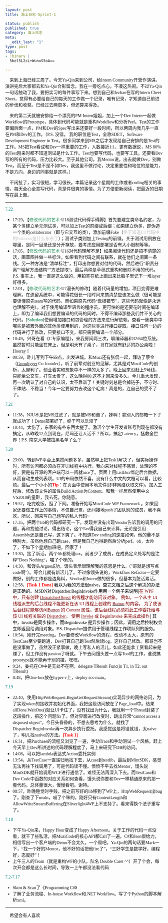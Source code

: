 ```yaml
--- 
layout: post
title: 海上日志-Sprint-1

status: publish
published: true
category: 海上日志
meta: 
  _edit_last: "1"
type: post
tags: 
- !binary |
  5bel5L2cL+WunuS5oA==

---
```

<p style="font-family: 微软雅黑;">    来到上海已经三周了。今天Ya-Qin来到公司，给Intern Community开营作演讲。演讲完后大家都去和Ya-Qin合影留念，我在一旁吃点心，不凑这热闹。不过Ya-Qin一句话触动了我，要把实习的每件事写下来。想到自己和fezhao在写的Intern Cheet Sheet，觉得有必要给自己的每天的工作做一个记录，唯有记录，才知道自己前进的步伐和收获。已经过去两周多，但还算来得及。<!--more--></p>
<p style="font-family: 微软雅黑;">    来的第二天就被安排给一个漂亮的PM Intern姐姐，加上一个Dev Intern一起做Workflow的Prototype，具体到代码可能就是重构Workflow和分析Perf。Test的工作要偏后面一点，PM和Dev的Spec写出来还要好一段时间，所以两周内我几乎一直在PM和Dev的工作。（P.S. 没错， 我的职位是Test，全称SDET，Software Development Engineer in Test。很多同学来到MS之后才发现给自己安排的是Test的工作。MS把Test看成和Dev一样重要的工作，人数接近1:1，更有数据说，MS 80%的Test刚来时都不知道测试是什么工作。Test也要写代码，也要写工具，还要看Dev写的所有的代码，压力比较大。至于其他公司，我Mentor说，出去就做Dev，别做Test。而至于Test是不是不如Dev，我这里不做讨论，决定重要性和地位的是能力，不是方向，身边的同事就是这样。）</p>
<p style="font-family: 微软雅黑;">    不闲扯了，实习很短，学习很长。本篇记录这个星期的工作或者coding相关的事情，每天全心全意写代码，真是件很爽的事情。为了方便更新阅读，把最近的日期写在最上面。</p>


<hr style="font-family: 微软雅黑;" />
<p style="font-family: 微软雅黑;"><span style="color: #008080;">7.22</span></p>

<ul>
	<li><span style="font-family: 微软雅黑;">17:29，【<span style="color: #339966;">修改代码的艺术</span>·U18测试代码碍手碍脚】首先要建立类命名约定，为某个类建立单元测试类，可以加上Test的前缀或后缀；如果建立伪类，即伪造一个类的collaborator（即与它交互的类），添加前缀Fake（<span style="color: #c0c0c0;">终于知道CT代码中的Fakexxx是什么东东了</span>）；测试子类则加上Testing的前缀。关于测试用例放在哪里，是同一目录还是分开存放，要考虑应用部署是否有大小限制等等。</span></li>
	<li><span style="font-family: 微软雅黑;">17:05，【<span style="color: #339966;">修改代码的艺术</span>·U16对代码理解不足】如果阅读代码还是搞不清楚的话，画草图并做一些标注，如果看到代码之间有联系，就在他们之间画一条线。另一种方法是“清单标注”，打印出你想要对付的代码，然后进行“职责分离”“理解方法结构“”方法提取“。最后两种是草稿式重构和删除不用的代码。P.S. 事实上，我一直是这么做的，用铅笔在纸上画出来比脑子里记下一堆layer好得多。</span></li>
	<li><span style="font-family: 微软雅黑;">12:01，【<span style="color: #339966;">修改代码的艺术</span>·U7漫长的修改】随着代码量的增加，项目变得更难理解。在遗留系统中，可能得花很长一段时间来搞清楚应该怎么做（很可能是要读懂原先team写的代码，而如果原先代码“盘根错节”，这些代码就像是永远也理解不完）。对于使用编译型语言的程序员，更可怕的是还要花时间在编译上，即为了编译我们想要编译的代码的同时，不得不编译那些我们并不关心的代码。[<strong><span style="color: #339966;">Solution</span></strong>]使用增加接口和包管理的方法来进行解依赖。查看一簇类中中哪些是被簇外面的其他类使用到的，对这些类进行接口提取。接口任何一边的代码进行了修改，只要接口不变，都只需要编译一个部分。</span></li>
	<li><span style="font-family: 微软雅黑;">10:49，兴哥在看《C专家编程》，来我房间两三次，聊编译器和32/64位系统。虽然暂时只能坐在床上，但是明天有了桌子，哥在家就有舒适的办公桌啦！Hooray！</span></li>
	<li><span style="font-family: 微软雅黑;">00:59，昨儿写到下午四点，出发进城。和Muzi还有张侃一起，拜访了蔡金（<a href="http://www.gurudigger.com">Gurudigger</a> Co-founder），听了前辈对创业的见解，尤其是对MuziCode的剖析，太犀利了。创业着实和想象中不一样的太多了。晚上回来没赶上5号线，只能坐公交车，打车太贵了，这么晚得80.这不才回来没多久。今儿重大发现，再一次确认了对自己的认识，太不靠谱了！关键时刻总是会掉链子，不守时、不体贴、不稳当！今年一定要努力去改这个毛病！真是的，连自己的受不了了。</span></li>
</ul>
<p style="font-family: 微软雅黑;"><span style="color: #008080;">7.21</span></p>

<ul>
	<li><span style="font-family: 微软雅黑;">11:38，NJU不是把MS过滤了，就是被MS和谐了，妹啊！拿别人的邮箱一下子就成功了！Demo部署好了，终于可以洗澡了</span></li>
	<li><span style="font-family: 微软雅黑;">10:44，太伤了，东家的有些东西太搓了。激活个学生开发者账号到现在都没有搞定，从昨晚12点到现在，尼玛还让人活不？所以，搞定Latency，拯救全世界！P.S. 南京大学被拉黑名单了么？</span></li>
</ul>
<p style="font-family: 微软雅黑;"><span style="color: #008080;">7.20</span></p>

<ul>
	<li><span style="font-family: 微软雅黑;">23:00，转到WP平台上果然问题多多，虽然早上把Task1解决了，但实际操作时，所有访问都必须放在非UI线程中执行。我向来对线程不感冒，处理的不好，要是有开源的客户端可以一阅就nice了。页面上用ListBox绑定后台数据，从而自动生成列表项。UI的布局依然不喜，没有什么中文的文档可以看，比较烦。最后一个小小的<strong><span style="color: #ff0000;">Tip</span></strong>：在页面中使用本地文件(即非网络获取文件)，加入工程后，修改该文件的属性Build Action为Content。和我一样居然使用中文VS2010的童鞋，我去死，你随意。</span></li>
	<li><span style="font-family: 微软雅黑;">19:52，吃完晚饭，逛了下网。准备开始写MuziCode WP Framework 。如果回家还要做工作上的事情，不仅自己累，还间接地push了团队别的成员，我不喜欢。所以，回来写自己想写的私人代码~</span></li>
	<li><span style="font-family: 微软雅黑;">17:35，把两个lib的代码都研究一下，发现并没有出现Vendor告诉我的调用的问题，再和找他讨论，得出结论，这个Tax得我自己来计算，无论是引用Assembly还是自己写，这下爽了。不知道Dev coding的速度如何，他的量不是特别大，虽然他想自己跑case，但是我自己也得跑然后分析perf。oh，太帅了，不如下个星期加班吧。回家了！</span></li>
	<li><span style="font-family: 微软雅黑;">13:30，接了新活。两个lib都处理tax，前者少了成员，在成员定义处写的是注释”Does Nothing“，喵了个咪的。</span></li>
	<li><span style="font-family: 微软雅黑;">14:30，和馒头Argue成功，馒头表示很理解我的意思是什么,（"哥就是想写点code啊"）。等会儿就有新活儿了。不过像馒头说的，Workflow Refactor一定要做好，别的工作都是边角料，Vendor和Intern做的很多，但基本为脏活累活。</span></li>
	<li><span style="font-family: 微软雅黑;">12:58，</span><span style="color: #ff0000;"><strong><span style="font-family: 微软雅黑;">[Task 1 Done]</span></strong><span style="color: #000000;"><span style="font-family: 微软雅黑;"> 我以为我的方法很naive，查完文档之后这个解决的办法是正确的。MSDN对Dispatcher.BeginInvoke作用用一个例子来说明[<span style="color: #800000;">在 WPF 中，只有创建 <a href="http://msdn.microsoft.com/zh-cn/library/system.windows.threading.dispatcherobject.aspx"><span style="color: #800000;">DispatcherObject</span></a> 的线程才能访问该对象。 例如，一个从主 UI 线程派生的后台线程不能更新在该 UI 线程上创建的 <a href="http://msdn.microsoft.com/zh-cn/library/system.windows.controls.button.aspx"><span style="color: #800000;">Button</span></a> 的内容。 为了使该后台线程能够访问<a href="http://msdn.microsoft.com/zh-cn/library/system.windows.controls.button.aspx"><span style="color: #800000;">Button</span></a> 的 Content 属性，该后台线程必须将此工作委托给与该 UI 线程关联的 <a href="http://msdn.microsoft.com/zh-cn/library/system.windows.threading.dispatcher.aspx"><span style="color: #800000;">Dispatcher</span></a>。 使用 <a href="http://msdn.microsoft.com/zh-cn/library/system.windows.threading.dispatcher.invoke.aspx"><span style="color: #800000;">Invoke</span></a> 或 BeginInvoke 来完成此操作</span>] 其中，Invoke是同步操作，而BeginInvoke 是异步操作；因此，调用之后控制权会立即返回给调用对象。P.S. Dispatcher提供用于管理线程工作项队列的服务。</span></span></span></li>
	<li style="font-family: 微软雅黑;">10:54，刚开完meeting。Dev要修改Workflow的流程，改动不太大，原有的TestCase至少要跑通，Dev打算自己跑Test然后读log，这样自己修改。那哥岂不是没事做了，虽然没正紧事做，晚上写私人的活儿，如此还能拿工资看起来是赚了，但工作没有passion了呀就。下午去问馒头要一点写Tool的工作，谁说搞prototype就不能再干别的捏，嘿嘿。</li>
	<li style="font-family: 微软雅黑;">9:24，委托在C#中是无处不在啊，delegate TResult Func(in T1, in T2, out TResult)</li>
	<li style="font-family: 微软雅黑;">8:48，把One-box放在hyper-v上，deploy scs-main。</li>
</ul>
<p style="font-family: 微软雅黑;"><span style="color: #008080;">7.19</span></p>

<ul>
	<li><span style="font-family: 微软雅黑;">22:40，使用HttpWebRequest.BeginGetRequestStream()实现异步的网络访问，为了实现token的接收并初始化界面，我把这段访问放在了Page_load中。结果allDone.WaitOne()就让UI卡住了，没有找出为什么，我就用一个Thread封装了这段操作，把这个问题fix了。但对界面进行改变时，跳出异常“cannot access a disposed object”。今日头昏昏的，不想去思考为什么，就找了Dispatcher.BeginInvoke再一次异步执行委托。我感觉这是将错就错，太naive了，明儿找native的方法。<strong><span style="color: #ff0000;">[Task 1]</span></strong></span></li>
	<li><span style="font-family: 微软雅黑;">16:31，把Purchase的流程又浏览了一遍，手动Trace和手动测试一个风格。赶上今天早上Dev所讲述的代码理解程度了，马上来研究下DB的访问。</span></li>
	<li><span style="font-family: 微软雅黑;">14:08，可以把lambda表达式Action委托实例</span></li>
	<li><span style="font-family: 微软雅黑;">13:54，从TestCase一直递归地找下去，从case到testlib，最后到MintSDK，感觉无法再往下找调用了，可是代码读不懂。愤愤不平去找Mentor，馒头说MintSDK就开始调用WCF进行通信了。难怪无法再深入下去。而TestCase和Dev Code中函数的对应关系如何查看，馒头说你要和Dev一样精通原来的那一套代码，总体量很大，慢慢看吧。谢特。</span></li>
	<li><span style="font-family: 微软雅黑;">08:57，昨晚睡觉时手贱，把之前写好的lib移到了WP上，HttpWebRequest出bug了。刚查了下msdn，喵了个咪的，刚好只有ContentLength和AllowWriteStreamBuffering在Sliverlight4WP上不支持了。看来得换个法子重写了。</span></li>
</ul>
<p style="font-family: 微软雅黑;"><span style="color: #008080;">7.18</span></p>

<ul style="font-family: 微软雅黑;">
	<li>下午Ya-Qin来，Happy Hour变成了Happy Afternoon。关于工作的代码一点没看，就干了些私活，把MuziCode的核心API都Call了一遍。C#和Json很给力，相信写出一个客户端的Demo不会太久，一个周吧。Ya-Qin的两句话要Mark一下，“找一个好的Mentor，他不好的话把他fire了”，“三好学生是数学好，编程好，态度好”！</li>
	<li>上午三人的Team（就是重构WF的小队，队名 Double Caret ^^）开了个会，每次开会都是这么长时间，导致一上午都没法看代码</li>
</ul>
<p style="font-family: 微软雅黑;"><span style="color: #008080;">7.2-7.17</span></p>

<ul style="font-family: 微软雅黑;">
	<li>Skim &amp; Scan了《Programming C#》</li>
	<li>了解了业务流程、In-house Workflow和.NET Workflow。写了个Python的脚本解析xml。</li>
</ul>

<hr style="font-family: 微软雅黑;" />
<p style="font-family: 微软雅黑;">    希望会有人喜欢</p>
